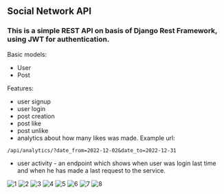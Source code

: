 ## Social Network API

### This is a simple REST API on basis of Django Rest Framework, using JWT for authentication.

Basic models:

- User
- Post

Features:

- user signup
- user login
- post creation
- post like
- post unlike
- analytics about how many likes was made. Example url:
```
/api/analytics/?date_from=2022-12-02&date_to=2022-12-31
```
- user activity - an endpoint which shows when user was login last time and when he has made a last request to the service.

![1](https://user-images.githubusercontent.com/20545475/209654890-2ae8d875-78a0-47ce-b117-45cb5352535e.png)
![2](https://user-images.githubusercontent.com/20545475/209654892-10ff0e58-a17a-44ae-8f88-cd626e581570.png)
![3](https://user-images.githubusercontent.com/20545475/209654896-0b060779-d4c4-4351-a806-aacd3c85525b.png)
![4](https://user-images.githubusercontent.com/20545475/209654898-e4941b1a-3fbc-4631-9c72-ca8f28651e4e.png)
![5](https://user-images.githubusercontent.com/20545475/209654899-d662296f-6702-4cde-b9e4-521df8a1f41b.png)
![6](https://user-images.githubusercontent.com/20545475/209654901-547cea4d-0aed-40f6-b85f-295bf821f8e7.png)
![7](https://user-images.githubusercontent.com/20545475/209654903-fac69017-1243-4d40-90a1-b2beb2557dc9.png)
![8](https://user-images.githubusercontent.com/20545475/209654905-e4ef4434-7db5-471d-b5d7-2d6e9822b74e.png)
